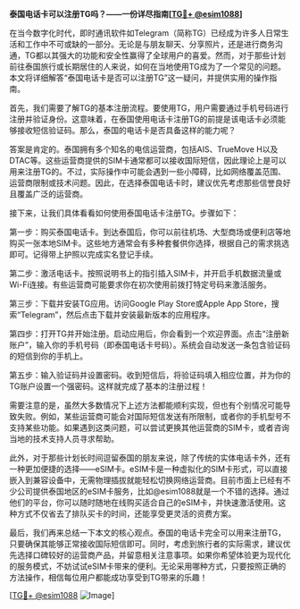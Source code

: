**泰国电话卡可以注册TG吗？——一份详尽指南[[TG💪+ @esim1088](https://t.me/s/esim1088)]**

在当今数字化时代，即时通讯软件如Telegram（简称TG）已经成为许多人日常生活和工作中不可或缺的一部分。无论是与朋友聊天、分享照片，还是进行商务沟通，TG都以其强大的功能和安全性赢得了全球用户的喜爱。然而，对于那些计划前往泰国旅行或长期居住的人来说，如何在当地使用TG成为了一个常见的问题。本文将详细解答“泰国电话卡是否可以注册TG”这一疑问，并提供实用的操作指南。

首先，我们需要了解TG的基本注册流程。要使用TG，用户需要通过手机号码进行注册并验证身份。这意味着，在泰国使用电话卡注册TG的前提是该电话卡必须能够接收短信验证码。那么，泰国的电话卡是否具备这样的能力呢？

答案是肯定的。泰国拥有多个知名的电信运营商，包括AIS、TrueMove H以及DTAC等。这些运营商提供的SIM卡通常都可以接收国际短信，因此理论上是可以用来注册TG的。不过，实际操作中可能会遇到一些小障碍，比如网络覆盖范围、运营商限制或技术问题。因此，在选择泰国电话卡时，建议优先考虑那些信誉良好且覆盖广泛的运营商。

接下来，让我们具体看看如何使用泰国电话卡注册TG。步骤如下：

第一步：购买泰国电话卡。到达泰国后，你可以前往机场、大型商场或便利店等地购买一张本地SIM卡。这些地方通常会有多种套餐供你选择，根据自己的需求挑选即可。记得带上护照以完成实名登记手续。

第二步：激活电话卡。按照说明书上的指引插入SIM卡，并开启手机数据流量或Wi-Fi连接。有些运营商可能要求你在初次使用前拨打特定号码来激活服务。

第三步：下载并安装TG应用。访问Google Play Store或Apple App Store，搜索“Telegram”，然后点击下载并安装最新版本的应用程序。

第四步：打开TG并开始注册。启动应用后，你会看到一个欢迎界面。点击“注册新账户”，输入你的手机号码（即泰国电话卡号码）。系统会自动发送一条包含验证码的短信到你的手机上。

第五步：输入验证码并设置密码。收到短信后，将验证码填入相应位置，并为你的TG账户设置一个强密码。这样就完成了基本的注册过程！

需要注意的是，虽然大多数情况下上述方法都能顺利实现，但也有个别情况可能导致失败。例如，某些运营商可能会对国际短信发送有所限制，或者你的手机型号不支持某些功能。如果遇到这类问题，可以尝试更换其他运营商的SIM卡，或者咨询当地的技术支持人员寻求帮助。

此外，对于那些计划长时间逗留泰国的朋友来说，除了传统的实体电话卡外，还有一种更加便捷的选择——eSIM卡。eSIM卡是一种虚拟化的SIM卡形式，可以直接嵌入到兼容设备中，无需物理插拔就能轻松切换网络运营商。目前市面上已经有不少公司提供泰国地区的eSIM卡服务，比如@esim1088就是一个不错的选择。通过他们的平台，你可以随时随地在线购买适合自己的eSIM卡，并快速激活使用。这种方式不仅省去了排队买卡的时间，还能享受更灵活的资费方案。

最后，我们再来总结一下本文的核心观点。泰国的电话卡完全可以用来注册TG，只要确保其能够正常接收国际短信即可。同时，考虑到旅行者的实际需求，建议优先选择口碑较好的运营商产品，并留意相关注意事项。如果你希望体验更为现代化的服务模式，不妨试试eSIM卡带来的便利。无论采用哪种方式，只要按照正确的方法操作，相信每位用户都能成功享受到TG带来的乐趣！

[[TG💪+ @esim1088](https://t.me/s/esim1088) ![Image](https://i.postimg.cc/4NQfJmqS/Snipaste-2025-05-13-00-14-12.png)]